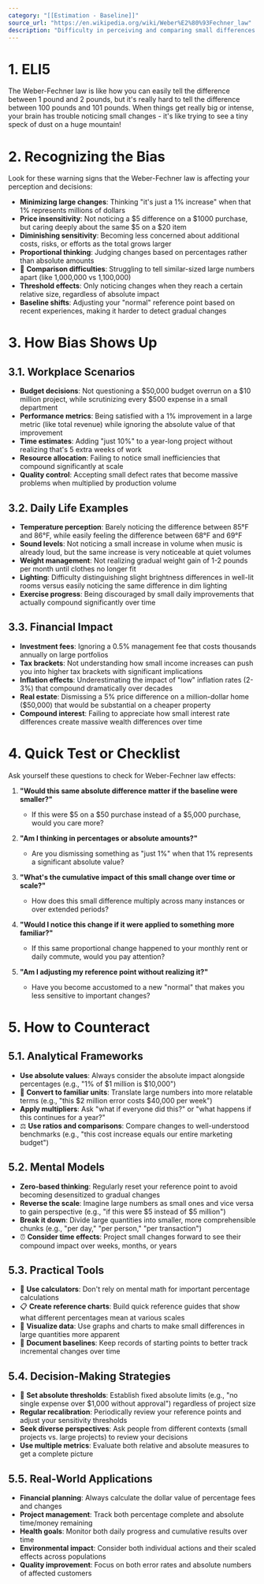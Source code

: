 ```yaml
---
category: "[[Estimation - Baseline]]"
source_url: "https://en.wikipedia.org/wiki/Weber%E2%80%93Fechner_law"
description: "Difficulty in perceiving and comparing small differences in large quantities"
---
```


# 1. ELI5

The Weber-Fechner law is like how you can easily tell the difference between 1 pound and 2 pounds, but it's really hard to tell the difference between 100 pounds and 101 pounds. When things get really big or intense, your brain has trouble noticing small changes - it's like trying to see a tiny speck of dust on a huge mountain!

# 2. Recognizing the Bias

Look for these warning signs that the Weber-Fechner law is affecting your perception and decisions:

- **Minimizing large changes**: Thinking "it's just a 1% increase" when that 1% represents millions of dollars
- **Price insensitivity**: Not noticing a $5 difference on a $1000 purchase, but caring deeply about the same $5 on a $20 item
- **Diminishing sensitivity**: Becoming less concerned about additional costs, risks, or efforts as the total grows larger
- **Proportional thinking**: Judging changes based on percentages rather than absolute amounts
- 🔢 **Comparison difficulties**: Struggling to tell similar-sized large numbers apart (like 1,000,000 vs 1,100,000)
- **Threshold effects**: Only noticing changes when they reach a certain relative size, regardless of absolute impact
- **Baseline shifts**: Adjusting your "normal" reference point based on recent experiences, making it harder to detect gradual changes

# 3. How Bias Shows Up

## 3.1. Workplace Scenarios

- **Budget decisions**: Not questioning a $50,000 budget overrun on a $10 million project, while scrutinizing every $500 expense in a small department
- **Performance metrics**: Being satisfied with a 1% improvement in a large metric (like total revenue) while ignoring the absolute value of that improvement
- **Time estimates**: Adding "just 10%" to a year-long project without realizing that's 5 extra weeks of work
- **Resource allocation**: Failing to notice small inefficiencies that compound significantly at scale
- **Quality control**: Accepting small defect rates that become massive problems when multiplied by production volume

## 3.2. Daily Life Examples

- **Temperature perception**: Barely noticing the difference between 85°F and 86°F, while easily feeling the difference between 68°F and 69°F
- **Sound levels**: Not noticing a small increase in volume when music is already loud, but the same increase is very noticeable at quiet volumes
- **Weight management**: Not realizing gradual weight gain of 1-2 pounds per month until clothes no longer fit
- **Lighting**: Difficulty distinguishing slight brightness differences in well-lit rooms versus easily noticing the same difference in dim lighting
- **Exercise progress**: Being discouraged by small daily improvements that actually compound significantly over time

## 3.3. Financial Impact

- **Investment fees**: Ignoring a 0.5% management fee that costs thousands annually on large portfolios
- **Tax brackets**: Not understanding how small income increases can push you into higher tax brackets with significant implications
- **Inflation effects**: Underestimating the impact of "low" inflation rates (2-3%) that compound dramatically over decades
- **Real estate**: Dismissing a 5% price difference on a million-dollar home ($50,000) that would be substantial on a cheaper property
- **Compound interest**: Failing to appreciate how small interest rate differences create massive wealth differences over time

# 4. Quick Test or Checklist

Ask yourself these questions to check for Weber-Fechner law effects:

1. **"Would this same absolute difference matter if the baseline were smaller?"**
   - If this were $5 on a $50 purchase instead of a $5,000 purchase, would you care more?

2. **"Am I thinking in percentages or absolute amounts?"**
   - Are you dismissing something as "just 1%" when that 1% represents a significant absolute value?

3. **"What's the cumulative impact of this small change over time or scale?"**
   - How does this small difference multiply across many instances or over extended periods?

4. **"Would I notice this change if it were applied to something more familiar?"**
   - If this same proportional change happened to your monthly rent or daily commute, would you pay attention?

5. **"Am I adjusting my reference point without realizing it?"**
   - Have you become accustomed to a new "normal" that makes you less sensitive to important changes?

# 5. How to Counteract

## 5.1. Analytical Frameworks

- **Use absolute values**: Always consider the absolute impact alongside percentages (e.g., "1% of $1 million is $10,000")
- 🔢 **Convert to familiar units**: Translate large numbers into more relatable terms (e.g., "this $2 million error costs $40,000 per week")
- **Apply multipliers**: Ask "what if everyone did this?" or "what happens if this continues for a year?"
- ⚖️ **Use ratios and comparisons**: Compare changes to well-understood benchmarks (e.g., "this cost increase equals our entire marketing budget")

## 5.2. Mental Models

- **Zero-based thinking**: Regularly reset your reference point to avoid becoming desensitized to gradual changes
- **Reverse the scale**: Imagine large numbers as small ones and vice versa to gain perspective (e.g., "if this were $5 instead of $5 million")
- **Break it down**: Divide large quantities into smaller, more comprehensible chunks (e.g., "per day," "per person," "per transaction")
- ⏰ **Consider time effects**: Project small changes forward to see their compound impact over weeks, months, or years

## 5.3. Practical Tools

- 📱 **Use calculators**: Don't rely on mental math for important percentage calculations
- 📋 **Create reference charts**: Build quick reference guides that show what different percentages mean at various scales
- 🎨 **Visualize data**: Use graphs and charts to make small differences in large quantities more apparent
- 📝 **Document baselines**: Keep records of starting points to better track incremental changes over time

## 5.4. Decision-Making Strategies

- 🚦 **Set absolute thresholds**: Establish fixed absolute limits (e.g., "no single expense over $1,000 without approval") regardless of project size
- **Regular recalibration**: Periodically review your reference points and adjust your sensitivity thresholds
- **Seek diverse perspectives**: Ask people from different contexts (small projects vs. large projects) to review your decisions
- **Use multiple metrics**: Evaluate both relative and absolute measures to get a complete picture

## 5.5. Real-World Applications

- **Financial planning**: Always calculate the dollar value of percentage fees and changes
- **Project management**: Track both percentage complete and absolute time/money remaining
- **Health goals**: Monitor both daily progress and cumulative results over time
- **Environmental impact**: Consider both individual actions and their scaled effects across populations
- **Quality improvement**: Focus on both error rates and absolute numbers of affected customers